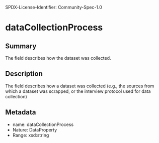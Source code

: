 SPDX-License-Identifier: Community-Spec-1.0

# dataCollectionProcess

## Summary

The field describes how the dataset was collected.

## Description

The field describes how a dataset was collected (e.g., the sources from which a dataset was scrapped, or the interview protocol used for data collection)

## Metadata

- name: dataCollectionProcess
- Nature: DataProperty
- Range: xsd:string

